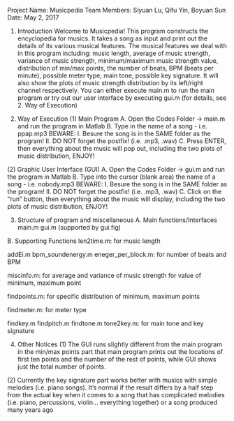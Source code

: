 Project Name: Musicpedia
Team Members: Siyuan Lu, Qifu Yin, Boyuan Sun
Date: May 2, 2017

1. Introduction
Welcome to Musicpedia! This program constructs the encyclopedia for musics.
It takes a song as input and print out the details of its various musical 
features. The musical features we deal with in this program including: 
music length, average of music strength, variance of music strength, 
minimum/maximum music strength value, distribution of min/max points, 
the number of beats, BPM (beats per minute), possible meter type, 
main tone, possible key signature. It will also show the plots of 
music strength distribution by its left/right channel respectively.
You can either execute main.m to run the main program or try out
our user interface by executing gui.m (for details, see 2. Way of Execution)

2. Way of Execution
(1) Main Program
	A. Open the Codes Folder -> main.m and run the program in Matlab
	B. Type in the name of a song - i.e. ppap.mp3
		BEWARE:
		I. Besure the song is in the SAME folder as the program!
		II. DO NOT forget the postfix! (i.e. .mp3, .wav)
	C. Press ENTER, then everything about the music will pop out,
	including the two plots of music distribution, ENJOY!

(2) Graphic User Interface (GUI)
	A. Open the Codes Folder -> gui.m and run the program in Matlab
	B. Type into the cursor (blank area) the name of a song - i.e. nobody.mp3
		BEWARE:
		I. Besure the song is in the SAME folder as the program!
		II. DO NOT forget the postfix! (i.e. .mp3, .wav)
	C. Click on the “run” button, then everything about the music will
	display, including the two plots of music distribution, ENJOY!

3. Structure of program and miscellaneous
A. Main functions/Interfaces
main.m
gui.m (supported by gui.fig)

B. Supporting Functions
len2time.m: 
	for music length

addEi.m
bpm_soundenergy.m
eneger_per_block.m:
	for number of beats and BPM

miscinfo.m:
	for average and variance of music strength
	for value of minimum, maximum point

findpoints.m:
	for specific distribution of minimum, maximum points

findmeter.m:
	for meter type

findkey.m
findpitch.m
findtone.m
tone2key.m:
	for main tone and key signature

4. Other Notices
(1) The GUI runs slightly different from the main program in the min/max points
part that main program prints out the locations of first ten points and the 
number of the rest of points, while GUI shows just the total number of points.

(2) Currently the key signature part works better with musics with simple melodies
(i.e. piano songs). It’s normal if the result differs by a half step from the
actual key when it comes to a song that has complicated melodies (i.e. piano, 
percussions, violin… everything together) or a song produced many years ago
